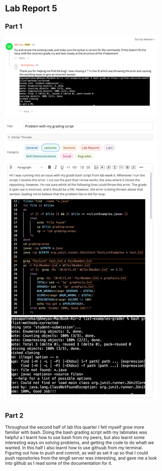 # Lab Report 5

## Part 1

![image](TAResponse.png) 

![image](EDPost.png) 

## Part 2

Throughout the second half of lab this quarter I felt myself grow more familiar with bash. Doing the bash grading script with my labmates was helpful a I learnt how to use bash from my peers, but also learnt some interesting ways on solving problems, and getting the code to do whatt we wanted. In this half I also learnt how to use githuub from my terminal. Figuring out how to push and commit, as well as set it up so that I could push repositories from the ieng6 server was interesting, and gave me a look into github as I read some of the documentation for it. 

